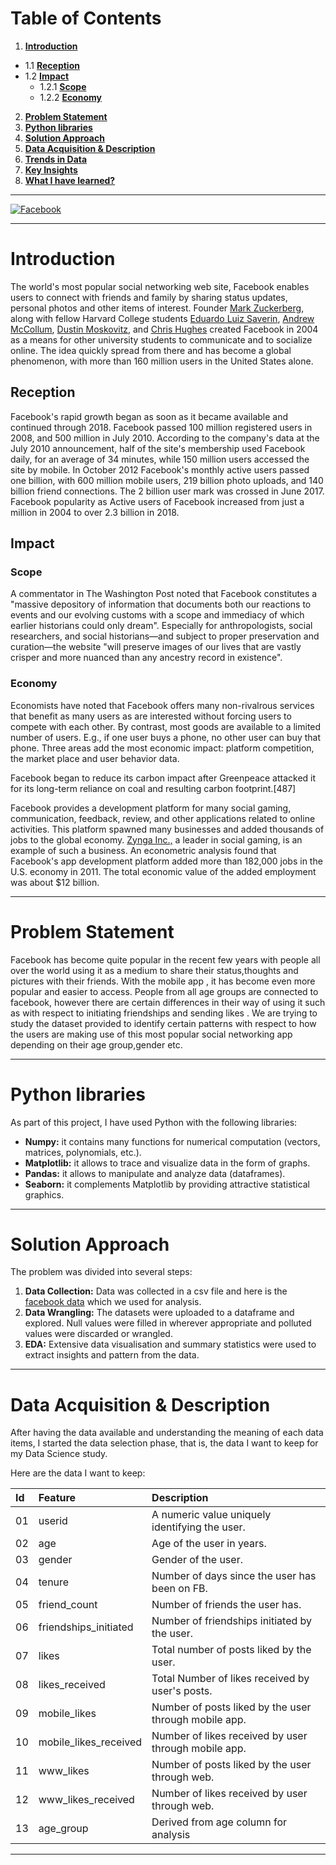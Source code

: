 # **Table of Contents**

1. [**Introduction**](#Section1)<br>
 * 1.1 [**Reception**](#Section1.1)<br>
 * 1.2 [**Impact**](#Section1.2)<br>
   + 1.2.1 [**Scope**](#Section1.2.1)<br>
   + 1.2.2 [**Economy**](#Section1.2.2)<br>
2. [**Problem Statement**](#Section2)<br>
3. [**Python libraries**](#Section3)<br>
4. [**Solution Approach**](#Section4)<br>
5. [**Data Acquisition & Description**](#Section5)<br>
6. [**Trends in Data**](#Section6)
7. [**Key Insights**](#Section7)<br>
8. [**What I have learned?**](#Section8)<br>

---
[![Facebook](https://img.etimg.com/thumb/msid-75184637,width-650,imgsize-432571,,resizemode-4,quality-100/facebook-ap.jpg "Facebook")](https://img.etimg.com/thumb/msid-75184637,width-650,imgsize-432571,,resizemode-4,quality-100/facebook-ap.jpg "Facebook")

---
<a name = Section1></a>
# **Introduction**
The world's most popular social networking web site, Facebook enables users to connect with friends and family by sharing status updates, personal photos and other items of interest. Founder [Mark Zuckerberg](https://en.wikipedia.org/wiki/Mark_Zuckerberg "Mark Zuckerberg"), along with fellow Harvard College students [Eduardo Luiz Saverin](https://en.wikipedia.org/wiki/Eduardo_Saverin "Eduardo Luiz Saverin"), [Andrew McCollum](https://en.wikipedia.org/wiki/Andrew_McCollum "Andrew McCollum"), [Dustin Moskovitz](https://en.wikipedia.org/wiki/Dustin_Moskovitz "Dustin Moskovitz"), and [Chris Hughes](https://en.wikipedia.org/wiki/Chris_Hughes "Chris Hughes") created Facebook in 2004 as a means for other university students to communicate and to socialize online. The idea quickly spread from there and has become a global phenomenon, with more than 160 million users in the United States alone. 


<a name = Section1.1></a>
## **Reception**
Facebook's rapid growth began as soon as it became available and continued through 2018.
Facebook passed 100 million registered users in 2008, and 500 million in July 2010. According to the company's data at the July 2010 announcement, half of the site's membership used Facebook daily, for an average of 34 minutes, while 150 million users accessed the site by mobile.
In October 2012 Facebook's monthly active users passed one billion, with 600 million mobile users, 219 billion photo uploads, and 140 billion friend connections. The 2 billion user mark was crossed in June 2017.
Facebook popularity as Active users of Facebook increased from just a million in 2004 to over 2.3 billion in 2018.

<a name = Section1.2></a>
## Impact

  <a name = Section1.2.1></a>
### Scope
A commentator in The Washington Post noted that Facebook constitutes a "massive depository of information that documents both our reactions to events and our evolving customs with a scope and immediacy of which earlier historians could only dream". Especially for anthropologists, social researchers, and social historians—and subject to proper preservation and curation—the website "will preserve images of our lives that are vastly crisper and more nuanced than any ancestry record in existence".

  <a name = Section1.2.2></a>
### Economy
Economists have noted that Facebook offers many non-rivalrous services that benefit as many users as are interested without forcing users to compete with each other. By contrast, most goods are available to a limited number of users. E.g., if one user buys a phone, no other user can buy that phone. Three areas add the most economic impact: platform competition, the market place and user behavior data.

Facebook began to reduce its carbon impact after Greenpeace attacked it for its long-term reliance on coal and resulting carbon footprint.[487]

Facebook provides a development platform for many social gaming, communication, feedback, review, and other applications related to online activities. This platform spawned many businesses and added thousands of jobs to the global economy. [Zynga Inc.,](https://en.wikipedia.org/wiki/Zynga "Zynga Inc.,") a leader in social gaming, is an example of such a business. An econometric analysis found that Facebook's app development platform added more than 182,000 jobs in the U.S. economy in 2011. The total economic value of the added employment was about $12 billion.

---
<a name = Section2></a>
# **Problem Statement**
Facebook has become quite popular in the recent few years with people all over the world using it as a medium to share their status,thoughts and pictures with their friends. With the mobile app , it has become even more popular and easier to access. People from all age groups are connected to facebook, however there are certain differences in their way of using it such as with respect to initiating friendships and sending likes . We are trying to study the dataset provided to identify certain patterns with respect to how the users are making use of this most popular social networking app depending on their age group,gender etc.

---
<a name = Section3></a>
# **Python libraries**
As part of this project, I have used Python with the following libraries:
- **Numpy:** it contains many functions for numerical computation (vectors, matrices, polynomials, etc.).
- **Matplotlib:** it allows to trace and visualize data in the form of graphs.
- **Pandas:** it allows to manipulate and analyze data (dataframes).
- **Seaborn:** it complements Matplotlib by providing attractive statistical graphics.

---
<a name = Section4></a>
# **Solution Approach** 
The problem was divided into several steps:
1. **Data Collection:** Data was collected in a csv file and here is the  [facebook data](https://raw.githubusercontent.com/insaid2018/Term-1/master/Data/Projects/facebook_data.csv "facebook data") which we used for analysis.
2. **Data Wrangling:** The datasets were uploaded to a dataframe and explored. Null values were filled in wherever appropriate and polluted values were discarded or wrangled.
3. **EDA:** Extensive data visualisation and summary statistics were used to extract insights and pattern from the data. 

---
<a name = Section5></a>
# **Data Acquisition & Description**
After having the data available and understanding the meaning of each data items, I started the data selection phase, that is, the data I want to keep for my Data Science study.

Here are the data I want to keep:

|Id|Feature|Description|
|:--|:--|:--|
|01| userid                 | A numeric value uniquely identifying the user.|
|02| age                    | Age of the user in years.|
|03| gender                 | Gender of the user.| 
|04| tenure                 | Number of days since the user has been on FB.|
|05| friend_count           | Number of friends the user has.|
|06| friendships_initiated  | Number of friendships initiated by the user.|
|07| likes                  | Total number of posts liked by the user.|
|08| likes_received         | Total Number of likes received by user's posts.|
|09| mobile_likes           | Number of posts liked by the user through mobile app.|
|10| mobile_likes_received  | Number of likes received by user through mobile app.|
|11| www_likes              | Number of posts liked by the user through web.|
|12| www_likes_received     | Number of likes received by user  through web.| 
| 13  | age_group  | Derived from age column for analysis  |

---
